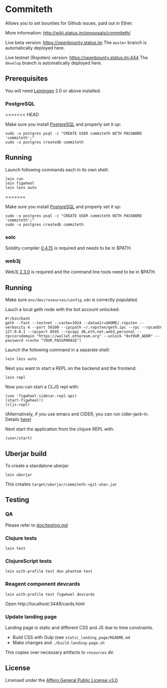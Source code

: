 # Commiteth

Allows you to set bounties for Github issues, paid out in Ether.

More information:
http://wiki.status.im/proposals/commiteth/

Live beta version:
https://openbounty.status.im
The `master` branch is automatically deployed here.


Live testnet (Ropsten) version:
https://openbounty.status.im:444
The `develop` branch is automatically deployed here.


## Prerequisites

You will need [Leiningen](https://github.com/technomancy/leiningen) 2.0 or above installed.

### PostgreSQL
<<<<<<< HEAD

Make sure you install [PostgreSQL](https://www.postgresql.org/) and properly set it up:

```
sudo -u postgres psql -c "CREATE USER commiteth WITH PASSWORD 'commiteth';"
sudo -u postgres createdb commiteth
```

## Running

Launch following commands each in its own shell:

```
lein run
lein figwheel
lein less auto
```

=======

Make sure you install [PostgreSQL](https://www.postgresql.org/) and properly set it up:

```
sudo -u postgres psql -c "CREATE USER commiteth WITH PASSWORD 'commiteth';"
sudo -u postgres createdb commiteth
```

### solc

Solidity compiler [0.4.15](https://github.com/ethereum/solidity/releases/tag/v0.4.15) is required and needs to be in $PATH.

### web3j

Web3j [2.3.0](https://github.com/web3j/web3j/releases/tag/v2.3.0) is required and the command line tools need to be in $PATH.

## Running

Make sure `env/dev/resources/config.edn` is correctly populated.

Lauch a local geth node with the bot account unlocked:

```
#!/bin/bash
geth --fast --testnet --cache=1024 --datadir=$HOME/.ropsten --verbosity 4 --port 50100 --ipcpath ~/.ropsten/geth.ipc --rpc --rpcaddr 127.0.0.1 --rpcport 8545 --rpcapi db,eth,net,web3,personal --rpccorsdomain "https://wallet.ethereum.org" --unlock "0xYOUR_ADDR" --password <(echo "YOUR_PASSPHRASE")
```

Launch the following command in a separate shell:

```
lein less auto
```

Next you want to start a REPL on the backend and the frontend.

```
lein repl
```

Now you can start a CLJS repl with:

```
(use 'figwheel-sidecar.repl-api)
(start-figwheel!)
(cljs-repl)
```

(Alternatively, if you use emacs and CIDER, you can run cider-jack-in. Details [here](https://cider.readthedocs.io/en/latest/up_and_running/))

Next start the application from the clojure REPL with:

```
(user/start)
```

## Uberjar build

To create a standalone uberjar:

```
lein uberjar
```

This creates `target/uberjar/commiteth-<git-sha>.jar`


## Testing

### QA

Please refer to [doc/testing.md](https://github.com/status-im/commiteth/blob/develop/doc/testing.md)

### Clojure tests

```
lein test
```

### ClojureScript tests

```
lein with-profile test doo phantom test
```

### Reagent component devcards

```
lein with-profile test figwheel devcards
```

Open http://localhost:3449/cards.html

### Update landing page

Landing page is static and different CSS and JS due to time constraints.

- Build CSS with Gulp (see `static_landing_page/README.md`
- Make changes and `./build-landing-page.sh`

This copies over necessary artifacts to `resources` dir.

## License

Licensed under the [Affero General Public License v3.0](https://github.com/status-im/commiteth/blob/master/LICENSE.md)

